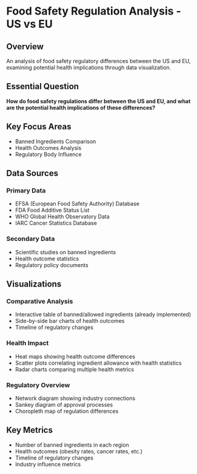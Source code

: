 # Food Safety Regulation Analysis - US vs EU

## Overview
An analysis of food safety regulatory differences between the US and EU, examining potential health implications through data visualization.

## Essential Question
**How do food safety regulations differ between the US and EU, and what are the potential health implications of these differences?**

## Key Focus Areas
- Banned Ingredients Comparison
- Health Outcomes Analysis  
- Regulatory Body Influence

## Data Sources

### Primary Data
- EFSA (European Food Safety Authority) Database
- FDA Food Additive Status List
- WHO Global Health Observatory Data
- IARC Cancer Statistics Database

### Secondary Data
- Scientific studies on banned ingredients
- Health outcome statistics
- Regulatory policy documents

## Visualizations

### Comparative Analysis
- Interactive table of banned/allowed ingredients (already implemented)
- Side-by-side bar charts of health outcomes
- Timeline of regulatory changes

### Health Impact
- Heat maps showing health outcome differences
- Scatter plots correlating ingredient allowance with health statistics
- Radar charts comparing multiple health metrics

### Regulatory Overview
- Network diagram showing industry connections
- Sankey diagram of approval processes
- Choropleth map of regulation differences

## Key Metrics
- Number of banned ingredients in each region
- Health outcomes (obesity rates, cancer rates, etc.)
- Timeline of regulatory changes
- Industry influence metrics